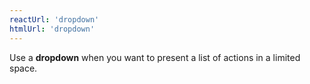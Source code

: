 ```yaml
---
reactUrl: 'dropdown'
htmlUrl: 'dropdown'
---
```

Use a **dropdown** when you want to present a list of actions in a limited space.

